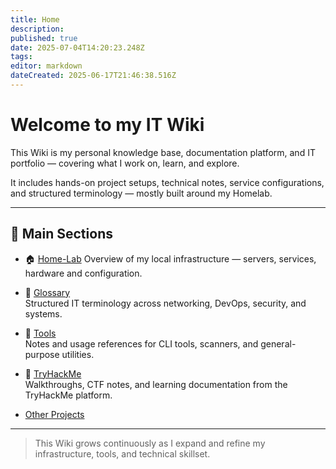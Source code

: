 ```yaml
---
title: Home
description: 
published: true
date: 2025-07-04T14:20:23.248Z
tags: 
editor: markdown
dateCreated: 2025-06-17T21:46:38.516Z
---
```


# Welcome to my IT Wiki

This Wiki is my personal knowledge base, documentation platform, and IT portfolio — covering what I work on, learn, and explore.

It includes hands-on project setups, technical notes, service configurations, and structured terminology — mostly built around my Homelab.

---

## 📁 Main Sections

- 🏠 [Home-Lab](/homelab)
  Overview of my local infrastructure — servers, services, hardware and configuration.

- 📖 [Glossary](/glossary)  
  Structured IT terminology across networking, DevOps, security, and systems.

- 🧰 [Tools](/tools)  
  Notes and usage references for CLI tools, scanners, and general-purpose utilities.

- 🧠 [TryHackMe](/tryhackme)  
  Walkthroughs, CTF notes, and learning documentation from the TryHackMe platform.

- [Other Projects](/otherprojects)

---

> This Wiki grows continuously as I expand and refine my infrastructure, tools, and technical skillset.
